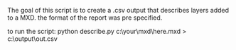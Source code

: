 The goal of this script is to create a .csv output that describes layers added to a MXD.
the format of the report was pre specified.

to run the script:
python describe.py c:\your\mxd\here.mxd > c:\output\out.csv


